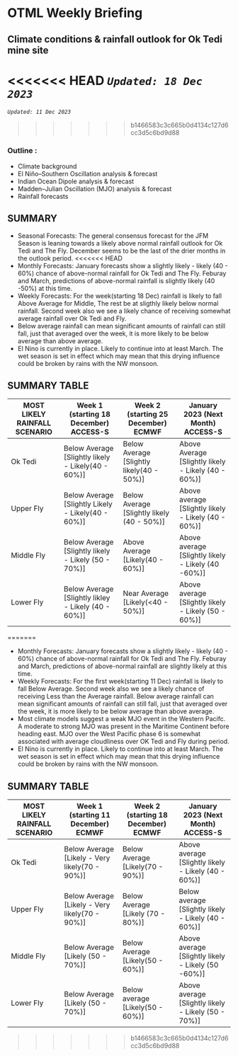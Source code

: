 # OTML Weekly Briefing
## Climate conditions & rainfall outlook for Ok Tedi mine site

<<<<<<< HEAD
*`Updated: 18 Dec 2023`*
=======
*`Updated: 11 Dec 2023`*
>>>>>>> b1466583c3c665b0d4134c127d6cc3d5c6bd9d88

### Outline :
 - Climate background 
 - El Niño–Southern Oscillation analysis & forecast 
 - Indian Ocean Dipole analysis & forecast 
 - Madden–Julian Oscillation (MJO) analysis & forecast 
 - Rainfall forecasts

## SUMMARY 
- Seasonal Forecasts: The general consensus forecast for the JFM Season is leaning towards a likely above normal rainfall outlook for Ok Tedi and The Fly. December seems to be the last of the drier months in the outlook period.
<<<<<<< HEAD
- Monthly Forecasts: January forecasts show a slightly likely - likely (40 - 60%) chance of above-normal rainfall for Ok Tedi and The Fly. Feburay and March, predictions of above-normal rainfall is slightly likely (40 -50%) at this time.
- Weekly Forecasts: For the week(starting 18 Dec) rainfall is likely to fall Above Average for Middle, The rest be at sligthly likely below normal rainfall. Second week also we see a likely chance of receiving somewhat average rainfall over Ok Tedi and Fly.
- Below average rainfall can mean significant amounts of rainfall can still fall, just that averaged over the week, it is more likely to be below average than above average.
- El Nino is currently in place. Likely to continue into at least March. The wet season is set in effect which may mean that this drying influence could be broken by rains with the NW monsoon.

## SUMMARY TABLE
| MOST LIKELY RAINFALL SCENARIO | Week 1 (starting  18 December) ACCESS-S | Week 2 (starting 25 December) ECMWF | January 2023 (Next Month) ACCESS-S |
| ------ | ------ | ------ | ------ |
| Ok Tedi| Below Average [Slightly likely - Likely(40 - 60%)] | Below Average [Slightly likely(40 - 50%)] | Above Average [Slightly likely - Likely (40 - 60%)] |
| Upper Fly |  Below Average [Slightly Likely - Likely(40 - 60%)]  | Below Average [Slightly likely (40 - 50%)] | Above average [Slightly likely - Likely (40 - 60%)] |
| Middle Fly | Below Average [Slightly likely - Likely (50 - 70%)] | Above Average [Likely(40 - 60%)] | Above average [Slightly likely - Likely (40 -60%)] |
| Lower Fly | Below Average [Slightly likley - Likely (40 - 60%)] | Near Average [Likely(<40 - 50%)] | Above average [Slightly likely - Likely (50 - 60%)] |
=======
- Monthly Forecasts: January forecasts show a slightly likely - likely (40 - 60%) chance of above-normal rainfall for Ok Tedi and The Fly. Feburay and March, predictions of above-normal rainfall are slightly likely at this time.
- Weekly Forecasts: For the first week(starting 11 Dec) rainfall is likely to fall Below Average. Second week also we see a likely chance of receiving Less than the Average rainfall. Below average rainfall can mean significant amounts of rainfall can still fall, just that averaged over the week, it is more likely to be below average than above average.
- Most climate models suggest a weak MJO event in the Western Pacifc. A moderate to strong MJO was present in the Maritime Continent before heading east. MJO over the West Pacific phase 6 is somewhat associated with average cloudliness over OK Tedi and Fly during period.
- El Nino is currently in place. Likely to continue into at least March. The wet season is set in effect which may mean that this drying influence could be broken by rains with the NW monsoon.

## SUMMARY TABLE
| MOST LIKELY RAINFALL SCENARIO | Week 1 (starting  11 December) ECMWF | Week 2 (starting 18 December) ECMWF | January 2023 (Next Month) ACCESS-S |
| ------ | ------ | ------ | ------ |
| Ok Tedi| Below Average [Likely - Very likely(70 - 90%)] | Below Average [Likely(70 - 90%)] | Above average [Slightly likely - Likely (40 - 60%)] |
| Upper Fly |  Below Average [Likely - Very likely(70 - 90%)]  | Below Average [Likely (70 - 80%)] | Below average [Slightly likely - Likely (40 - 60%)] |
| Middle Fly | Below Average [Likely (50 - 70%)] | Below Average [Likely(50 - 60%)] | Above average [Slightly likely - Likely (50 -60%)] |
| Lower Fly | Below Average [Likely (50 - 70%)] | Below average [Likely(50 - 60%)] | Above average [Slightly likely - Likely (50 - 70%)] |
>>>>>>> b1466583c3c665b0d4134c127d6cc3d5c6bd9d88
